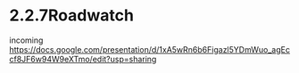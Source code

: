 # 2.2.7Roadwatch
incoming
https://docs.google.com/presentation/d/1xA5wRn6b6Figazl5YDmWuo_agEccf8JF6w94W9eXTmo/edit?usp=sharing
